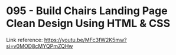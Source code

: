# 095 - Build Chairs Landing Page Clean Design Using HTML & CSS

Link reference: https://youtu.be/MFc3fW2K5mw?si=v0MOD8cMYQPmZQHw
